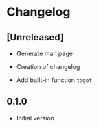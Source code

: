 # Changelog

## **[Unreleased]**
- Generate man page

- Creation of changelog
- Add built-in function ```tagof```

## **0.1.0**

- Initial version